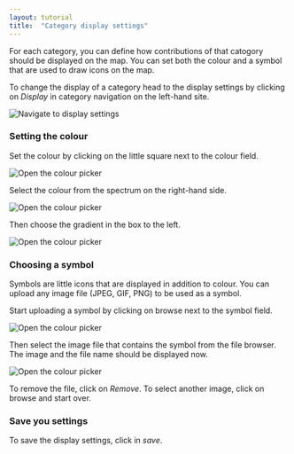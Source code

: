 ```yaml
---
layout: tutorial
title:  "Category display settings"
---
```


For each category, you can define how contributions of that catogory should be displayed on the map. You can set both the colour and a symbol that are used to draw icons on the map. 

To change the display of a category head to the display settings by clicking on _Display_ in category navigation on the left-hand site.

![Navigate to display settings](img/category-display-settings-01.png)

### Setting the colour

Set the colour by clicking on the little square next to the colour field.

![Open the colour picker](img/category-display-settings-02.png)

Select the colour from the spectrum on the right-hand side.

![Open the colour picker](img/category-display-settings-03.png)

Then choose the gradient in the box to the left.

![Open the colour picker](img/category-display-settings-04.png)

### Choosing a symbol

Symbols are little icons that are displayed in addition to colour. You can upload any image file (JPEG, GIF, PNG) to be used as a symbol.

Start uploading a symbol by clicking on browse next to the symbol field.

![Open the colour picker](img/category-display-settings-05.png)

Then select the image file that contains the symbol from the file browser. The image and the file name should be displayed now.

![Open the colour picker](img/category-display-settings-06.png)

To remove the file, click on _Remove_. To select another image, click on browse and start over.

### Save you settings

To save the display settings, click in _save_.